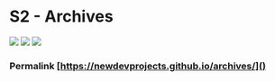 # S2 - Archives

![](at.png) ![](header.jpg) ![](at.png)

### Permalink [https://newdevprojects.github.io/archives/]()

